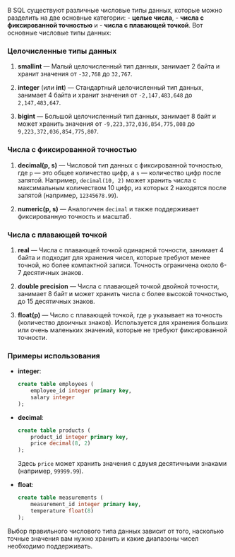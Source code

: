 В SQL существуют различные числовые типы данных, которые можно разделить на две основные категории: 
	- **целые числа**,
	- **числа с фиксированной точностью** и 
	- **числа с плавающей точкой**. Вот основные числовые типы данных:

### Целочисленные типы данных
1. **smallint** — Малый целочисленный тип данных, занимает 2 байта и хранит значения от `-32,768` до `32,767`.
   
2. **integer** (или **int**) — Стандартный целочисленный тип данных, занимает 4 байта и хранит значения от `-2,147,483,648` до `2,147,483,647`.
   
3. **bigint** — Большой целочисленный тип данных, занимает 8 байт и может хранить значения от `-9,223,372,036,854,775,808` до `9,223,372,036,854,775,807`.

### Числа с фиксированной точностью
1. **decimal(p, s)** — Числовой тип данных с фиксированной точностью, где `p` — это общее количество цифр, а `s` — количество цифр после запятой. Например, `decimal(10, 2)` может хранить числа с максимальным количеством 10 цифр, из которых 2 находятся после запятой (например, `12345678.99`).
   
2. **numeric(p, s)** — Аналогичен `decimal` и также поддерживает фиксированную точность и масштаб.

### Числа с плавающей точкой
1. **real** — Числа с плавающей точкой одинарной точности, занимает 4 байта и подходит для хранения чисел, которые требуют менее точной, но более компактной записи. Точность ограничена около 6-7 десятичных знаков.
   
2. **double precision** — Числа с плавающей точкой двойной точности, занимает 8 байт и может хранить числа с более высокой точностью, до 15 десятичных знаков.

3. **float(p)** — Число с плавающей точкой, где `p` указывает на точность (количество двоичных знаков). Используется для хранения больших или очень маленьких значений, которые не требуют фиксированной точности.

### Примеры использования
- **integer**:
  ```sql
  create table employees (
      employee_id integer primary key,
      salary integer
  );
  ```

- **decimal**:
  ```sql
  create table products (
      product_id integer primary key,
      price decimal(8, 2)
  );
  ```
  Здесь `price` может хранить значения с двумя десятичными знаками (например, `99999.99`).

- **float**:
  ```sql
  create table measurements (
      measurement_id integer primary key,
      temperature float(8)
  );
  ```

Выбор правильного числового типа данных зависит от того, насколько точные значения вам нужно хранить и какие диапазоны чисел необходимо поддерживать.